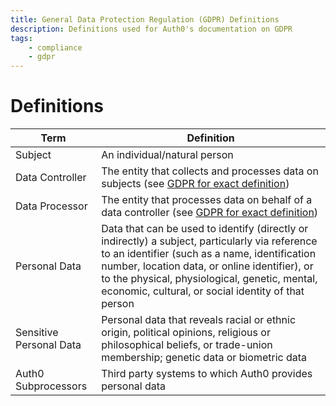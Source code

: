 ```yaml
---
title: General Data Protection Regulation (GDPR) Definitions
description: Definitions used for Auth0's documentation on GDPR
tags:
    - compliance
    - gdpr
---
```

# Definitions

| Term | Definition |
| - | - |
| Subject | An individual/natural person |
| Data Controller | The entity that collects and processes data on subjects (see [GDPR for exact definition](https://gdpr-info.eu/art-4-gdpr/)) |
| Data Processor | The entity that processes data on behalf of a data controller (see [GDPR for exact definition](https://gdpr-info.eu/art-4-gdpr/)) |
| Personal Data | Data that can be used to identify (directly or indirectly) a subject, particularly via reference to an identifier (such as a name, identification number, location data, or online identifier), or to the physical, physiological, genetic, mental, economic, cultural, or social identity of that person |
| Sensitive Personal Data | Personal data that reveals racial or ethnic origin, political opinions, religious or philosophical beliefs, or trade-union membership; genetic data or biometric data |
| Auth0 Subprocessors | Third party systems to which Auth0 provides personal data |
